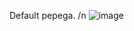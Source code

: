 Default pepega.
/n ![image](https://github.com/Saloejka/Saloejka/assets/57632378/93b0a596-8062-4a6d-ab06-be10d1d7b572)
